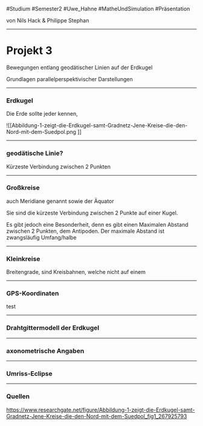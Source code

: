#Studium #Semester2 #Uwe_Hahne #MatheUndSimulation #Präsentation

von Nils Hack & Philippe Stephan 

---
# Projekt 3
Bewegungen entlang geodätischer Linien auf der Erdkugel

Grundlagen parallelperspektivischer Darstellungen

---

### Erdkugel

Die Erde sollte jeder kennen, 

![[Abbildung-1-zeigt-die-Erdkugel-samt-Gradnetz-Jene-Kreise-die-den-Nord-mit-dem-Suedpol.png ]]


---
### geodätische Linie?


Kürzeste Verbindung zwischen 2 Punkten

--- 
### Großkreise

auch Meridiane genannt sowie der Äquator

Sie sind die kürzeste Verbindung zwischen 2 Punkte auf einer Kugel.

Es gibt jedoch eine Besonderheit, denn es gibt einen Maximalen Abstand zwischen 2 Punkten, dem Antipoden. Der maximale Abstand ist zwangsläufig Umfang/halbe

---
### Kleinkreise

Breitengrade, sind Kreisbahnen, welche nicht auf einem 


---
### GPS-Koordinaten

test

---
### Drahtgittermodell der Erdkugel


---
### axonometrische Angaben


---
### Umriss-Eclipse


---

### Quellen

https://www.researchgate.net/figure/Abbildung-1-zeigt-die-Erdkugel-samt-Gradnetz-Jene-Kreise-die-den-Nord-mit-dem-Suedpol_fig1_267925793
